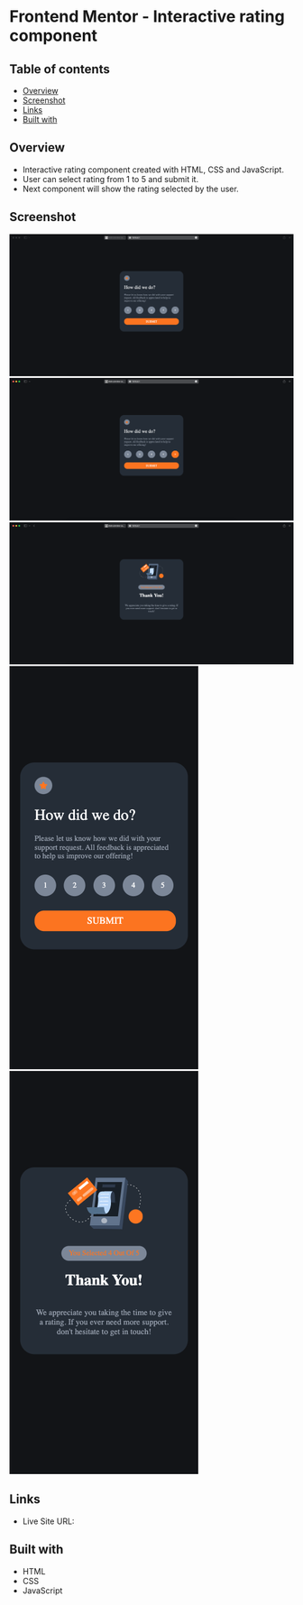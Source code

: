 # Frontend Mentor - Interactive rating component

## Table of contents

- [Overview](#overview)
- [Screenshot](#screenshot)
- [Links](#links)
- [Built with](#Built-with)


## Overview
- Interactive rating component created with HTML, CSS and JavaScript.
- User can select rating from 1 to 5 and submit it.
- Next component will show the rating selected by the user.

## Screenshot

![](./images/preview_1.png)
![](./images/preview_2.png)
![](./images/preview_3.png)
![](./images/preview_4.png)
![](./images/preview_5.png)


## Links

- Live Site URL: []()

## Built with

- HTML
- CSS
- JavaScript